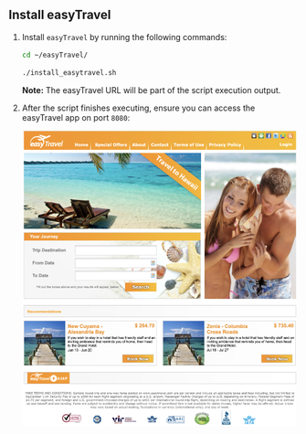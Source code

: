 ## Install easyTravel

1. Install `easyTravel` by running the following commands:

    ```bash
    cd ~/easyTravel/
    ```

    ```bash
    ./install_easytravel.sh
    ```

    **Note:** The easyTravel URL will be part of the script execution output.

1. After the script finishes executing, ensure you can access the easyTravel app on port `8080`:

    ![easy-travel-app-portal](../../../assets/images/easy-travel-app-portal.png)